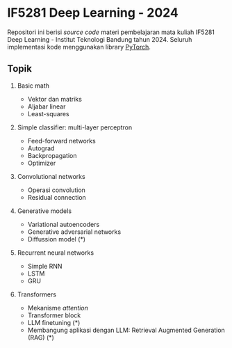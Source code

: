 # IF5281 Deep Learning - 2024
Repositori ini berisi *source code* materi pembelajaran mata kuliah IF5281 Deep Learning - Institut Teknologi Bandung tahun 2024. 
Seluruh implementasi kode menggunakan library [PyTorch](https://pytorch.org/).

## Topik

1. Basic math
    - Vektor dan matriks
    - Aljabar linear
    - Least-squares

2. Simple classifier: multi-layer perceptron
    - Feed-forward networks
    - Autograd
    - Backpropagation
    - Optimizer

3. Convolutional networks
    - Operasi convolution
    - Residual connection

4. Generative models
    - Variational autoencoders
    - Generative adversarial networks
    - Diffussion model (*)

5. Recurrent neural networks
    - Simple RNN
    - LSTM
    - GRU

6. Transformers
    - Mekanisme *attention*
    - Transformer block
    - LLM finetuning (*)
    - Membangung aplikasi dengan LLM: Retrieval Augmented Generation (RAG) (*)